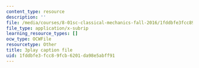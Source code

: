 ```yaml
---
content_type: resource
description: ''
file: /media/courses/8-01sc-classical-mechanics-fall-2016/1fddbfe3fcc89fcb6201da98e5abff91_1GvCIlHihEA.srt
file_type: application/x-subrip
learning_resource_types: []
ocw_type: OCWFile
resourcetype: Other
title: 3play caption file
uid: 1fddbfe3-fcc8-9fcb-6201-da98e5abff91
---
```

